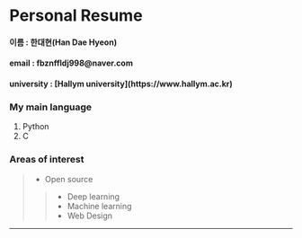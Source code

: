 # Personal Resume
<h4> 이름 : 한대현(Han Dae Hyeon) </h4>
<h4> email : fbznffldj998@naver.com </h4>
<h4> university : [Hallym university](https://www.hallym.ac.kr) </h4>

### My main language
1. Python
2. C

### Areas of interest
> * Open source
>> *  Deep learning
>> *  Machine learning
>> *  Web Design

---------------------------------
